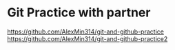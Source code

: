 # Git Practice with partner

https://github.com/AlexMin314/git-and-github-practice
https://github.com/AlexMin314/git-and-github-practice2
